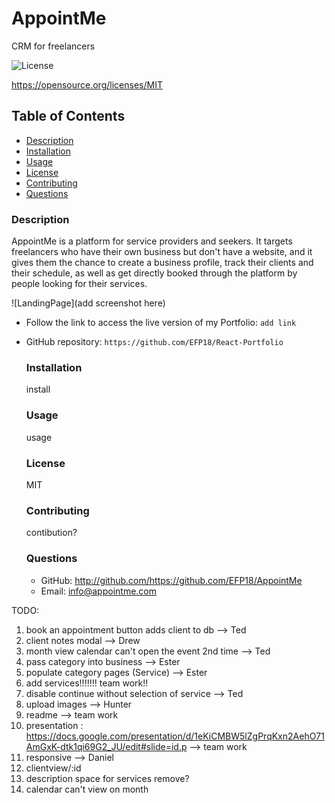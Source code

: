 # AppointMe

CRM for freelancers

![License](https://img.shields.io/badge/License-MIT.svg)

https://opensource.org/licenses/MIT

## Table of Contents

- [Description](#description)
- [Installation](#installation)
- [Usage](#usage)
- [License](#license)
- [Contributing](#contributing)
- [Questions](#questions)

### Description

AppointMe is a platform for service providers and seekers. It targets freelancers who have their own business but don't have a website, and it gives them the chance to create a business profile, track their clients and their schedule, as well as get directly booked through the platform by people looking for their services.

![LandingPage](add screenshot here)

- Follow the link to access the live version of my Portfolio: `add link`

- GitHub repository: `https://github.com/EFP18/React-Portfolio`

  ### Installation

  install

  ### Usage

  usage

  ### License

  MIT

  ### Contributing

  contibution?

  ### Questions

  - GitHub: http://github.com/https://github.com/EFP18/AppointMe
  - Email: info@appointme.com

TODO:

1. book an appointment button adds client to db --> Ted
2. client notes modal --> Drew
3. month view calendar can't open the event 2nd time --> Ted
4. pass category into business --> Ester
5. populate category pages (Service) --> Ester
6. add services!!!!!!! team work!!
7. disable continue without selection of service --> Ted
8. upload images --> Hunter
9. readme --> team work
10. presentation : https://docs.google.com/presentation/d/1eKiCMBW5lZgPrqKxn2AehO71AmGxK-dtk1qi69G2_JU/edit#slide=id.p --> team work
11. responsive --> Daniel
13. clientview/:id
14. description space for services remove?
15. calendar can't view on month
